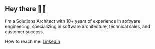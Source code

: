 ## Hey there 😶‍🌫️

I'm a Solutions Architect with 10+ years of experience in software engineering, specializing in software architecture, technical sales, and customer success. 

How to reach me: [LinkedIn](https://www.linkedin.com/in/kurumar/)

